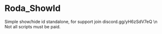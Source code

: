 # Roda_ShowId
 Simple show/hide id standalone, for support join discord.gg/yH6zSdV7eQ \n
 Not all scripts must be paid.

